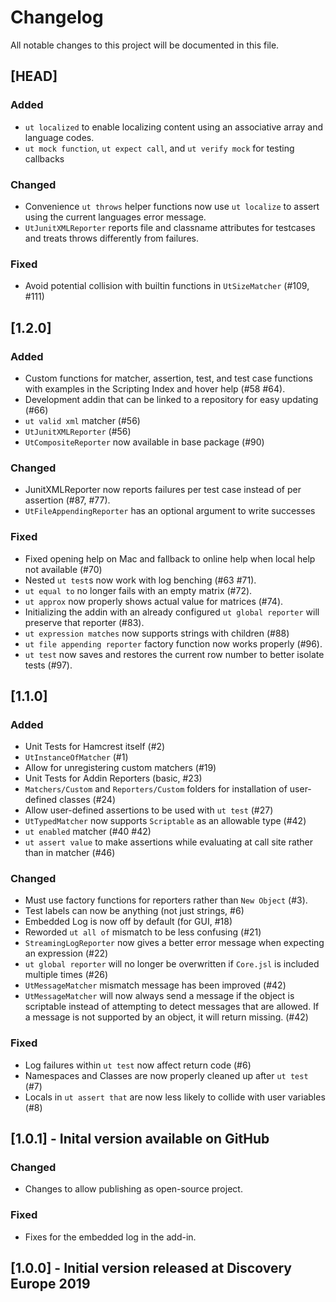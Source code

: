 <!-- markdownlint-disable no-duplicate-header -->

# Changelog

All notable changes to this project will be documented in this file.

## [HEAD]

### Added

- `ut localized` to enable localizing content using an associative array and language codes.
- `ut mock function`, `ut expect call`, and `ut verify mock` for testing callbacks

### Changed

- Convenience `ut throws` helper functions now use `ut localize` to assert using the current languages error message.
- `UtJunitXMLReporter` reports file and classname attributes for testcases and treats throws differently from failures.

### Fixed

- Avoid potential collision with builtin functions in `UtSizeMatcher` (#109, #111)

## [1.2.0]

### Added

- Custom functions for matcher, assertion, test, and test case functions with examples in the Scripting Index and hover help (#58 #64).
- Development addin that can be linked to a repository for easy updating (#66)
- `ut valid xml` matcher (#56)
- `UtJunitXMLReporter` (#56)
- `UtCompositeReporter` now available in base package (#90)

### Changed

- JunitXMLReporter now reports failures per test case instead of per assertion (#87, #77).
- `UtFileAppendingReporter` has an optional argument to write successes

### Fixed

- Fixed opening help on Mac and fallback to online help when local help not available (#70)
- Nested `ut test`s now work with log benching (#63 #71).
- `ut equal to` no longer fails with an empty matrix (#72).
- `ut approx` now properly shows actual value for matrices (#74).
- Initializing the addin with an already configured `ut global reporter` will preserve that reporter (#83).
- `ut expression matches` now supports strings with children (#88)
- `ut file appending reporter` factory function now works properly (#96).
- `ut test` now saves and restores the current row number to better isolate tests (#97).

## [1.1.0]

### Added

- Unit Tests for Hamcrest itself (#2)
- `UtInstanceOfMatcher` (#1)
- Allow for unregistering custom matchers (#19)
- Unit Tests for Addin Reporters (basic, #23)
- `Matchers/Custom` and `Reporters/Custom` folders for installation of user-defined classes (#24)
- Allow user-defined assertions to be used with `ut test` (#27)
- `UtTypedMatcher` now supports `Scriptable` as an allowable type (#42)
- `ut enabled` matcher (#40 #42)
- `ut assert value` to make assertions while evaluating at call site rather than in matcher (#46)

### Changed

- Must use factory functions for reporters rather than `New Object` (#3).
- Test labels can now be anything (not just strings, #6)
- Embedded Log is now off by default (for GUI, #18)
- Reworded `ut all of` mismatch to be less confusing (#21)
- `StreamingLogReporter` now gives a better error message when expecting an expression (#22)
- `ut global reporter` will no longer be overwritten if `Core.jsl` is included multiple times (#26)
- `UtMessageMatcher` mismatch message has been improved (#42)
- `UtMessageMatcher` will now always send a message if the object is scriptable instead of attempting to
  detect messages that are allowed. If a message is not supported by an object, it will return missing. (#42)

### Fixed

- Log failures within `ut test` now affect return code (#6)
- Namespaces and Classes are now properly cleaned up after `ut test` (#7)
- Locals in `ut assert that` are now less likely to collide with user variables (#8)

## [1.0.1] - Inital version available on GitHub

### Changed

- Changes to allow publishing as open-source project.

### Fixed

- Fixes for the embedded log in the add-in.

## [1.0.0] - Initial version released at Discovery Europe 2019
